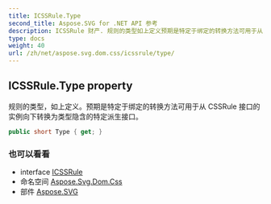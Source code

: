 ```yaml
---
title: ICSSRule.Type
second_title: Aspose.SVG for .NET API 参考
description: ICSSRule 财产. 规则的类型如上定义预期是特定于绑定的转换方法可用于从 CSSRule 接口的实例向下转换为类型隐含的特定派生接口
type: docs
weight: 40
url: /zh/net/aspose.svg.dom.css/icssrule/type/
---
```

## ICSSRule.Type property

规则的类型，如上定义。预期是特定于绑定的转换方法可用于从 CSSRule 接口的实例向下转换为类型隐含的特定派生接口。

```csharp
public short Type { get; }
```

### 也可以看看

* interface [ICSSRule](../)
* 命名空间 [Aspose.Svg.Dom.Css](../../icssrule/)
* 部件 [Aspose.SVG](../../../)


